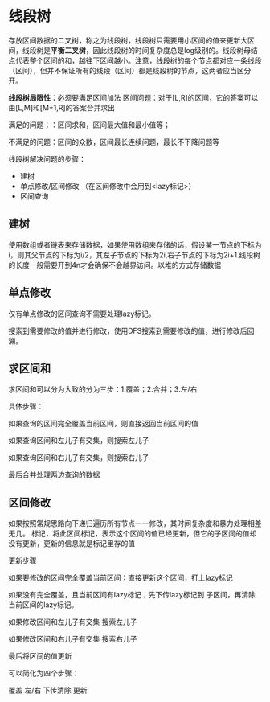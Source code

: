 # 线段树
存放区间数据的二叉树，称之为线段树，线段树只需要用小区间的值来更新大区间，线段树是**平衡二叉树**，因此线段树的时间复杂度总是log级别的。线段树母结点代表整个区间的和，越往下区间越小。注意，线段树的每个节点都对应一条线段（区间），但并不保证所有的线段（区间）都是线段树的节点，这两者应当区分开。

**线段树局限性**：必须要满足区间加法
区间问题：对于[L,R]的区间，它的答案可以由[L,M]和[M+1,R]的答案合并求出 

满足的问题；：区间求和，区间最大值和最小值等；

不满足的问题：区间的众数，区间最长连续问题，最长不下降问题等

线段树解决问题的步骤：

+ 建树
+ 单点修改/区间修改  （在区间修改中会用到<lazy标记>）
+ 区间查询
    
## 建树
使用数组或者链表来存储数据，如果使用数组来存储的话，假设某一节点的下标为i，则其父节点的下标为i/2，其左子节点的下标为2i,右子节点的下标为2i+1.线段树的长度一般需要开到4n才会确保不会越界访问。以堆的方式存储数据

## 单点修改
仅有单点修改的区间查询不需要处理lazy标记。

搜索到需要修改的值并进行修改，使用DFS搜索到需要修改的值，进行修改后回溯。

## 求区间和
求区间和可以分为大致的分为三步：1.覆盖；2.合并；3.左/右

具体步骤：

如果查询的区间完全覆盖当前区间，则直接返回当前区间的值

如果查询区间和左儿子有交集，则搜索左儿子

如果查询区间和右儿子有交集，则搜索右儿子

最后合并处理两边查询的数据


## 区间修改
如果按照常规思路向下递归遍历所有节点一一修改，其时间复杂度和暴力处理相差无几。
<lazy>标记，将此区间标记，表示这个区间的值已经更新，但它的子区间的值却没有更新，更新的信息就是标记里存的值

更新步骤

如果要修改的区间完全覆盖当前区间；直接更新这个区间，打上lazy标记

如果没有完全覆盖，且当前区间有lazy标记；先下传lazy标记到 子区间，再清除当前区间的lazy标记。

如果修改区间和左儿子有交集  搜索左儿子

如果修改区间和右儿子有交集  搜索右儿子

最后将区间的值更新


可以简化为四个步骤：

覆盖 左/右 下传清除 更新